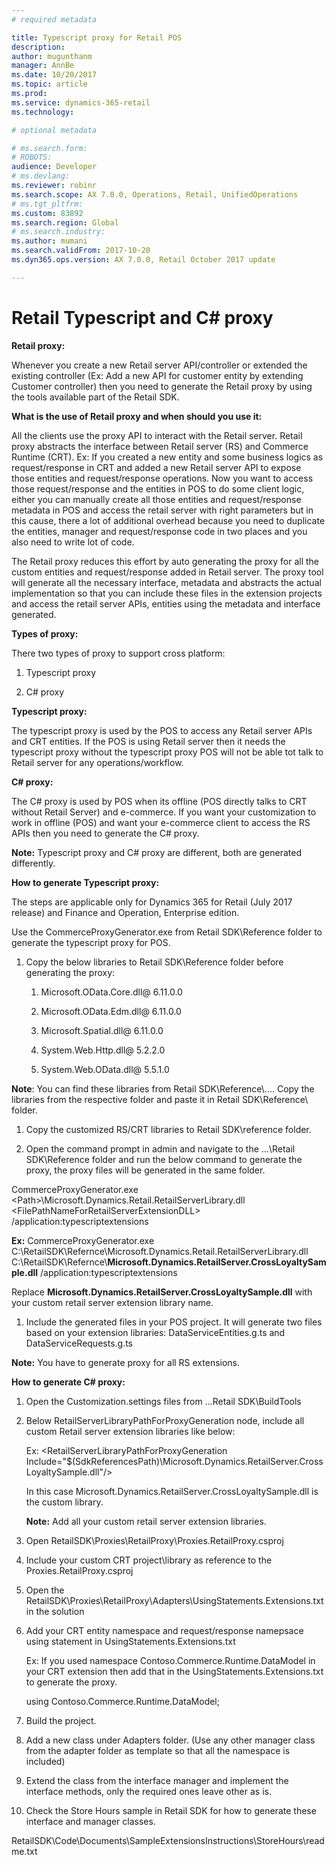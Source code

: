 ```yaml
---
# required metadata

title: Typescript proxy for Retail POS
description: 
author: mugunthanm
manager: AnnBe
ms.date: 10/20/2017
ms.topic: article
ms.prod: 
ms.service: dynamics-365-retail
ms.technology: 

# optional metadata

# ms.search.form: 
# ROBOTS: 
audience: Developer
# ms.devlang: 
ms.reviewer: robinr
ms.search.scope: AX 7.0.0, Operations, Retail, UnifiedOperations
# ms.tgt_pltfrm: 
ms.custom: 83892
ms.search.region: Global
# ms.search.industry: 
ms.author: mumani
ms.search.validFrom: 2017-10-20
ms.dyn365.ops.version: AX 7.0.0, Retail October 2017 update

---
```


# Retail Typescript and C# proxy
**Retail proxy:**

Whenever you create a new Retail server API/controller or extended the existing controller (Ex: Add a new API for customer entity by extending Customer controller) then you need to generate the Retail proxy by using the tools available part of the Retail SDK.

**What is the use of Retail proxy and when should you use it:**

All the clients use the proxy API to interact with the Retail server. Retail proxy abstracts the interface between Retail server (RS) and Commerce Runtime (CRT). Ex: If you created a new entity and some business logics as request/response in CRT and added a new Retail server API to expose those entities and request/response operations. Now you want to access those request/response and the entities in POS to do some client logic, either you can manually create all those entities and request/response metadata in POS and access the retail server with right parameters but in this cause, there a lot of additional overhead because you need to duplicate the entities, manager and request/response code in two places and you also need to write lot of code.

The Retail proxy reduces this effort by auto generating the proxy for all the custom entities and request/response added in Retail server. The proxy tool will generate all the necessary interface, metadata and abstracts the actual implementation so that you can include these files in the extension projects and access the retail server APIs, entities using the metadata and interface generated.

**Types of proxy:**

There two types of proxy to support cross platform:

1.  Typescript proxy

2.  C# proxy

**Typescript proxy:**

The typescript proxy is used by the POS to access any Retail server APIs and CRT entities. If the POS is using Retail server then it needs the typescript proxy without the typescript proxy POS will not be able tot talk to Retail server for any operations/workflow.

**C\# proxy:**

The C# proxy is used by POS when its offline (POS directly talks to CRT without Retail Server) and e-commerce. If you want your customization to work in offline (POS) and want your e-commerce client to access the RS APIs then you need to generate the C\# proxy.

**Note:** Typescript proxy and C\# proxy are different, both are generated differently.

**How to generate Typescript proxy:**

The steps are applicable only for Dynamics 365 for Retail (July 2017 release) and Finance and Operation, Enterprise edition.

Use the CommerceProxyGenerator.exe from Retail SDK\\Reference folder to generate the typescript proxy for POS.

1.  Copy the below libraries to Retail SDK\\Reference folder before generating the proxy:

    1.  Microsoft.OData.Core.dll@ 6.11.0.0

    2.  Microsoft.OData.Edm.dll@ 6.11.0.0

    3.  Microsoft.Spatial.dll@ 6.11.0.0

    4.  System.Web.Http.dll@ 5.2.2.0

    5.  System.Web.OData.dll@ 5.5.1.0

**Note**: You can find these libraries from Retail SDK\\Reference\\.... Copy the libraries from the respective folder and paste it in Retail SDK\\Reference\\ folder.

1.  Copy the customized RS/CRT libraries to Retail SDK\\reference folder.

2.  Open the command prompt in admin and navigate to the ...\\Retail SDK\\Reference folder and run the below command to generate the proxy, the proxy files will be generated in the same folder.

CommerceProxyGenerator.exe &lt;Path&gt;\\Microsoft.Dynamics.Retail.RetailServerLibrary.dll &lt;FilePathNameForRetailServerExtensionDLL&gt; /application:typescriptextensions

 **Ex:** CommerceProxyGenerator.exe C:\\RetailSDK\\Refernce\\Microsoft.Dynamics.Retail.RetailServerLibrary.dll C:\\RetailSDK\\Refernce\\**Microsoft.Dynamics.RetailServer.CrossLoyaltySample.dll** /application:typescriptextensions

 Replace **Microsoft.Dynamics.RetailServer.CrossLoyaltySample.dll** with your custom retail server extension library name.

1.  Include the generated files in your POS project. It will generate two files based on your extension libraries: DataServiceEntities.g.ts and DataServiceRequests.g.ts

 **Note:** You have to generate proxy for all RS extensions.

**How to generate C# proxy:**

1.  Open the Customization.settings files from …Retail SDK\\BuildTools

2.  Below RetailServerLibraryPathForProxyGeneration node, include all custom Retail server extension libraries like below:

    Ex: &lt;RetailServerLibraryPathForProxyGeneration Include="$(SdkReferencesPath)\\Microsoft.Dynamics.RetailServer.CrossLoyaltySample.dll"/&gt;

    In this case Microsoft.Dynamics.RetailServer.CrossLoyaltySample.dll is the custom library.

    **Note:** Add all your custom retail server extension libraries.

3.  Open RetailSDK\\Proxies\\RetailProxy\\Proxies.RetailProxy.csproj

4.  Include your custom CRT project\\library as reference to the Proxies.RetailProxy.csproj

5.  Open the RetailSDK\\Proxies\\RetailProxy\\Adapters\\UsingStatements.Extensions.txt in the solution

6.  Add your CRT entity namespace and request/response namepsace using statement in UsingStatements.Extensions.txt

    Ex: If you used namespace Contoso.Commerce.Runtime.DataModel in your CRT extension then add that in the       UsingStatements.Extensions.txt to generate the proxy.

    using Contoso.Commerce.Runtime.DataModel;

7.  Build the project.

8.  Add a new class under Adapters folder. (Use any other manager class from the adapter folder as template so that all the namespace is included)

9.  Extend the class from the interface manager and implement the interface methods, only the required ones leave other as is.

10. Check the Store Hours sample in Retail SDK for how to generate these interface and manager classes.

RetailSDK\\Code\\Documents\\SampleExtensionsInstructions\\StoreHours\\readme.txt
